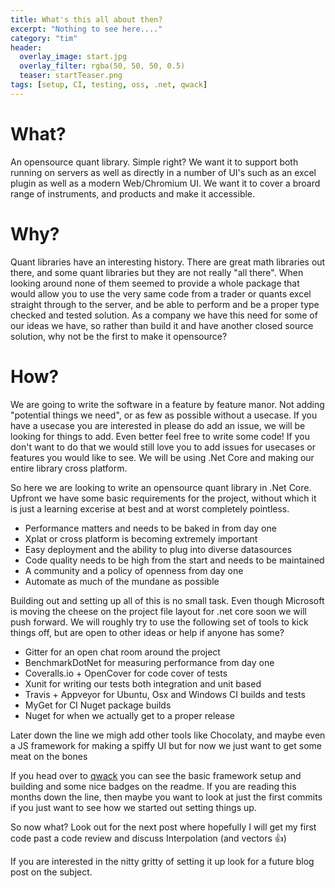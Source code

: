 ```yaml
---
title: What's this all about then?
excerpt: "Nothing to see here...."
category: "tim"
header:
  overlay_image: start.jpg
  overlay_filter: rgba(50, 50, 50, 0.5)
  teaser: startTeaser.png
tags: [setup, CI, testing, oss, .net, qwack]
---
```


# What?
An opensource quant library. Simple right? We want it to support both running on servers as well as directly in a number of UI's 
such as an excel plugin as well as a modern Web/Chromium UI. We want it to cover a broard range of instruments, and products and make
it accessible.

# Why?
Quant libraries have an interesting history. There are great math libraries out there, and some quant libraries but they are not really "all there".
When looking around none of them seemed to provide a whole package that would allow you to use the very same code from a trader or quants excel straight through
to the server, and be able to perform and be a proper type checked and tested solution. As a company we have this need for some of our ideas we have, so rather than
build it and have another closed source solution, why not be the first to make it opensource?

# How?
We are going to write the software in a feature by feature manor. Not adding "potential things we need", or as few as possible without a usecase. If you have a usecase you
are interested in please do add an issue, we will be looking for things to add. Even better feel free to write some code! If you don't want to do that we would still love you 
to add issues for usecases or features you would like to see. We will be using .Net Core and making our entire library cross platform.

So here we are looking to write an opensource quant library in .Net Core. 
Upfront we have some basic requirements for the project, without which it is just 
a learning excerise at best and at worst completely pointless.

* Performance matters and needs to be baked in from day one
* Xplat or cross platform is becoming extremely important
* Easy deployment and the ability to plug into diverse datasources
* Code quality needs to be high from the start and needs to be maintained
* A community and a policy of openness from day one
* Automate as much of the mundane as possible

Building out and setting up all of this is no small task. Even though Microsoft is moving the cheese on the project file layout for .net core soon we will push forward.
We will roughly try to use the following set of tools to kick things off, but are open to other ideas or help if anyone has some?

* Gitter for an open chat room around the project
* BenchmarkDotNet for measuring performance from day one
* Coveralls.io + OpenCover for code cover of tests
* Xunit for writing our tests both integration and unit based
* Travis + Appveyor for Ubuntu, Osx and Windows CI builds and tests
* MyGet for CI Nuget package builds
* Nuget for when we actually get to a proper release

Later down the line we migh add other tools like Chocolaty, and maybe even a JS framework for making a spiffy UI but for now we just want to get some meat on the bones

If you head over to [qwack](https://github.com/cetusfinance/qwack) you can see the basic framework setup and building and some nice badges on the readme. If you are reading this months down the line, then maybe you 
want to look at just the first commits if you just want to see how we started out setting things up.

So now what? Look out for the next post where hopefully I will get my first code past a code review and discuss Interpolation (and vectors :thumbsup:)

If you are interested in the nitty gritty of setting it up look for a future blog post on the subject.
